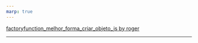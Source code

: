 ```yaml
---
marp: true
---
```


[factoryfunction_melhor_forma_criar_objeto_js by roger](https://www.youtube.com/watch?v=n4B5xX_uYyc)

---
